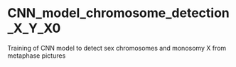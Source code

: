 # CNN_model_chromosome_detection_X_Y_X0
Training of CNN model to detect sex chromosomes and monosomy X from metaphase pictures

